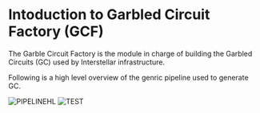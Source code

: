 # Intoduction to Garbled Circuit Factory (GCF)

The Garble Circuit Factory is the module in charge of building the Garbled Circuits (GC) used by Interstellar infrastructure.

Following is a high level overview of the genric pipeline used to generate GC.


![PIPELINEHL](./fig/GCF_pipelineHL.svg)
![TEST](./fig/GCF_pipelineHL.png)

